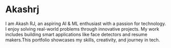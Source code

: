 # Akashrj
I am Akash RJ, an aspiring AI &amp; ML enthusiast with a passion for technology. I enjoy solving real-world problems through innovative projects. My work includes building smart applications like face detectors and resume makers.This portfolio showcases my skills, creativity, and journey in tech.
